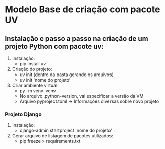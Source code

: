 # Modelo Base de criação com pacote UV

## Instalação e passo a passo na criação de um projeto Python com pacote uv:

01. Instalação:
    - pip install uv
02. Criação do projeto:
    - uv init (dentro da pasta gerando os arquivos)
    - uv init 'nome do projeto'
03. Criar ambiente virtual:
    - py -m venv .venv
    - No arquivo .python-version, vai especificar a versão da VM
    - Arquivo pyproject.toml -> Informações diversas sobre novo projeto

### Projeto Django

01. Instalação:
    - django-admin startproject 'nome do projeto' .
02. Gerar arquivo de listagem de pacotes utilizados:
    - pip freeze > requirements.txt